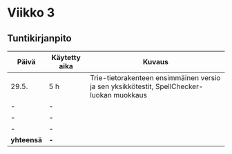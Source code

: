# Viikko 3

## Tuntikirjanpito 
| **Päivä** | **Käytetty aika** | **Kuvaus** |
| ----------| ----------------- | ---------- |
| 29.5.| 5 h | Trie-tietorakenteen ensimmäinen versio ja sen yksikkötestit, SpellChecker-luokan muokkaus |
| - | - |  |
| - | - |  |
| - | - |  |
| **yhteensä** | **-** |
